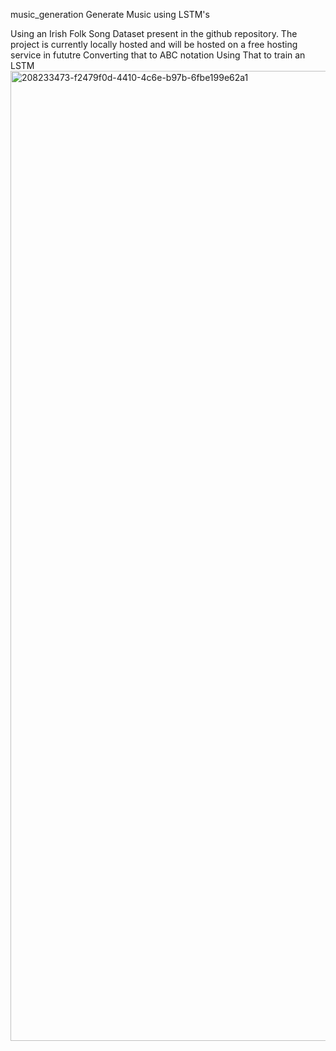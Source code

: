 music_generation
Generate Music using LSTM's

Using an Irish Folk Song Dataset present in the github repository. The project is currently locally hosted and will be hosted on a free hosting service in fututre
Converting that to ABC notation
Using That to train an LSTM
<img width="1552" alt="208233473-f2479f0d-4410-4c6e-b97b-6fbe199e62a1" src="https://user-images.githubusercontent.com/56736017/208241918-e3446e05-fc47-44fc-8fbe-94831aa2e564.png">

